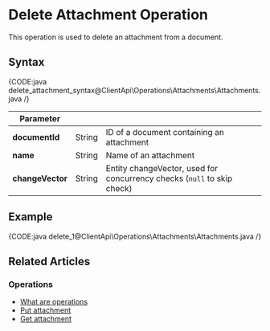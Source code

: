 # Delete Attachment Operation

This operation is used to delete an attachment from a document. 

## Syntax

{CODE:java delete_attachment_syntax@ClientApi\Operations\Attachments\Attachments.java /}

| Parameter        |        |                                                                         |
|------------------|--------|-------------------------------------------------------------------------|
| **documentId**   | String | ID of a document containing an attachment                               |
| **name**         | String | Name of an attachment                                                   |
| **changeVector** | String | Entity changeVector, used for concurrency checks (`null` to skip check) |

## Example

{CODE:java delete_1@ClientApi\Operations\Attachments\Attachments.java /}

## Related Articles

### Operations

- [What are operations](../../../client-api/operations/what-are-operations)
- [Put attachment](../../../client-api/operations/attachments/put-attachment) 
- [Get attachment](../../../client-api/operations/attachments/get-attachment)

